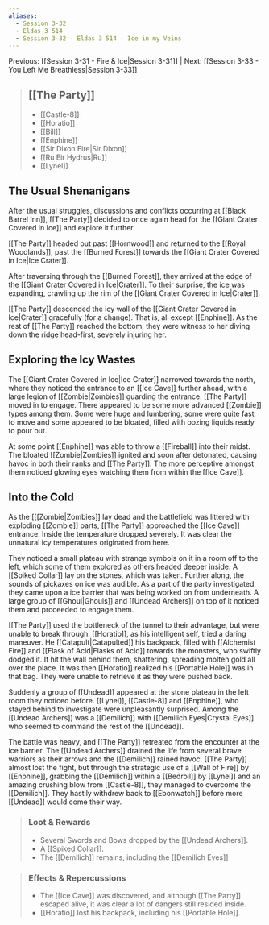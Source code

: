 ```yaml
---
aliases:
  - Session 3-32
  - Eldas 3 514
  - Session 3-32 - Eldas 3 514 - Ice in my Veins
---
```

Previous: [[Session 3-31 - Fire & Ice|Session 3-31]] | Next: [[Session 3-33 - You Left Me Breathless|Session 3-33]]

> ## [[The Party]]
>
> - [[Castle-8]]
> - [[Horatio]]
> - [[Bill]]
> - [[Enphine]]
> - [[Sir Dixon Fire|Sir Dixon]]
> - [[Ru Eir Hydrus|Ru]]
> - [[Lynel]]

## The Usual Shenanigans
After the usual struggles, discussions and conflicts occurring at [[Black Barrel Inn]], [[The Party]] decided to once again head for the [[Giant Crater Covered in Ice]] and explore it further.

[[The Party]] headed out past [[Hornwood]] and returned to the [[Royal Woodlands]], past the [[Burned Forest]] towards the [[Giant Crater Covered in Ice|Ice Crater]].

After traversing through the [[Burned Forest]], they arrived at the edge of the [[Giant Crater Covered in Ice|Crater]]. To their surprise, the ice was expanding, crawling up the rim of the [[Giant Crater Covered in Ice|Crater]].

[[The Party]] descended the icy wall of the [[Giant Crater Covered in Ice|Crater]] gracefully (for a change). That is, all except [[Enphine]]. As the rest of [[The Party]] reached the bottom, they were witness to her diving down the ridge head-first, severely injuring her.
## Exploring the Icy Wastes
The [[Giant Crater Covered in Ice|Ice Crater]] narrowed towards the north, where they noticed the entrance to an [[Ice Cave]] further ahead, with a large legion of [[Zombie|Zombies]] guarding the entrance. [[The Party]] moved in to engage. There appeared to be some more advanced [[Zombie]] types among them. Some were huge and lumbering, some were quite fast to move and some appeared to be bloated, filled with oozing liquids ready to pour out.

At some point [[Enphine]] was able to throw a [[Fireball]] into their midst. The bloated [[Zombie|Zombies]] ignited and soon after detonated, causing havoc in both their ranks and [[The Party]]. The more perceptive amongst them noticed glowing eyes watching them from within the [[Ice Cave]].

## Into the Cold
As the [[[Zombie|Zombies]] lay dead and the battlefield was littered with exploding [[Zombie]] parts, [[The Party]] approached the [[Ice Cave]] entrance. Inside the temperature dropped severely. It was clear the unnatural icy temperatures originated from here.

They noticed a small plateau with strange symbols on it in a room off to the left, which some of them explored as others headed deeper inside. A [[Spiked Collar]] lay on the stones, which was taken. Further along, the sounds of pickaxes on ice was audible. As a part of the party investigated, they came upon a ice barrier that was being worked on from underneath. A large group of [[Ghoul|Ghouls]] and [[Undead Archers]] on top of it noticed them and proceeded to engage them.

[[The Party]] used the bottleneck of the tunnel to their advantage, but were unable to break through. [[Horatio]], as his intelligent self, tried a daring maneuver. He [[Catapult|Catapulted]] his backpack, filled with [[Alchemist Fire]] and [[Flask of Acid|Flasks of Acid]] towards the monsters, who swiftly dodged it. It hit the wall behind them, shattering, spreading molten gold all over the place. It was then [[Horatio]] realized his [[Portable Hole]] was in that bag. They were unable to retrieve it as they were pushed back.

Suddenly a group of [[Undead]] appeared at the stone plateau in the left room they noticed before. [[Lynel]], [[Castle-8]] and [[Enphine]], who stayed behind to investigate were unpleasantly surprised. Among the [[Undead Archers]] was a [[Demilich]] with [[Demilich Eyes|Crystal Eyes]] who seemed to command the rest of the [[Undead]].

The battle was heavy, and [[The Party]] retreated from the encounter at the ice barrier. The [[Undead Archers]] drained the life from several brave warriors as their arrows and the [[Demilich]] rained havoc. [[The Party]] almost lost the fight, but through the strategic use of a [[Wall of Fire]] by [[Enphine]], grabbing the [[Demilich]] within a [[Bedroll]] by [[Lynel]] and an amazing crushing blow from [[Castle-8]], they managed to overcome the [[Demilich]]. They hastily withdrew back to [[Ebonwatch]] before more [[Undead]] would come their way.

> ### Loot & Rewards
> - Several Swords and Bows dropped by the [[Undead Archers]].
> - A [[Spiked Collar]].
> - The [[Demilich]] remains, including the [[Demilich Eyes]]

> ### Effects & Repercussions
> - The [[Ice Cave]] was discovered, and although [[The Party]] escaped alive, it was clear a lot of dangers still resided inside.
> - [[Horatio]] lost his backpack, including his [[Portable Hole]].